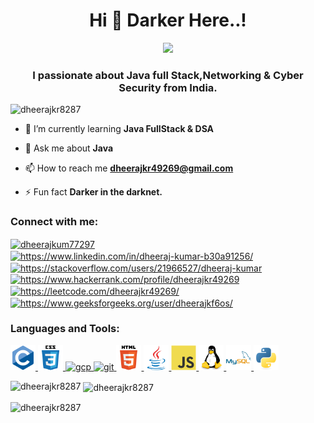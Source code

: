 <h1 align="center">Hi 👋 Darker Here..!</h1>
<div align="center">
  <img src="https://camo.githubusercontent.com/ddcbe3f85be4df99c200b4b62a7fcddd21ff18c5ed54aa4094aab252595527a1/68747470733a2f2f36342e6d656469612e74756d626c722e636f6d2f35343830353630366534313233346461323635373735663465653836333165662f343164346133356633376335616266312d66362f733132383078313932302f633836393935646465653238343064616266666639393939353336376135386564313338323638372e67696676" >
</div>
<h3 align="center">I passionate about Java full Stack,Networking & Cyber Security from India.</h3>

<p align="left"> <img src="https://komarev.com/ghpvc/?username=dheerajkr8287&label=Profile%20views&color=0e75b6&style=flat" alt="dheerajkr8287" /> </p>



- 🌱 I’m currently learning **Java FullStack & DSA**

- 💬 Ask me about **Java**

- 📫 How to reach me **dheerajkr49269@gmail.com**

- ⚡ Fun fact **Darker in the darknet.**

<h3 align="left">Connect with me:</h3>
<p align="left">
<a href="https://twitter.com/dheerajkum77297" target="blank"><img align="center" src="https://raw.githubusercontent.com/rahuldkjain/github-profile-readme-generator/master/src/images/icons/Social/twitter.svg" alt="dheerajkum77297" height="30" width="40" /></a>
<a href="https://www.linkedin.com/in/dheeraj-kumar-b30a91256" target="blank"><img align="center" src="https://raw.githubusercontent.com/rahuldkjain/github-profile-readme-generator/master/src/images/icons/Social/linked-in-alt.svg" alt="https://www.linkedin.com/in/dheeraj-kumar-b30a91256/" height="30" width="40" /></a>
<a href="https://stackoverflow.com/users/21966527/dheeraj-kumar" target="blank"><img align="center" src="https://raw.githubusercontent.com/rahuldkjain/github-profile-readme-generator/master/src/images/icons/Social/stack-overflow.svg" alt="https://stackoverflow.com/users/21966527/dheeraj-kumar" height="30" width="40" /></a>
<a href="https://www.hackerrank.com/profile/dheerajkr49269" target="blank"><img align="center" src="https://raw.githubusercontent.com/rahuldkjain/github-profile-readme-generator/master/src/images/icons/Social/hackerrank.svg" alt="https://www.hackerrank.com/profile/dheerajkr49269" height="30" width="40" /></a>
<a href="https://leetcode.com/u/dheerajkr49269/" target="blank"><img align="center" src="https://raw.githubusercontent.com/rahuldkjain/github-profile-readme-generator/master/src/images/icons/Social/leet-code.svg" alt="https://leetcode.com/dheerajkr49269/" height="30" width="40" /></a>
<a href="https://www.geeksforgeeks.org/user/dheerajkf6os/" target="blank"><img align="center" src="https://raw.githubusercontent.com/rahuldkjain/github-profile-readme-generator/master/src/images/icons/Social/geeks-for-geeks.svg" alt="https://www.geeksforgeeks.org/user/dheerajkf6os/" height="30" width="40" /></a>
</p>

<h3 align="left">Languages and Tools:</h3>
<p align="left"> <a href="https://www.cprogramming.com/" target="_blank" rel="noreferrer"> <img src="https://raw.githubusercontent.com/devicons/devicon/master/icons/c/c-original.svg" alt="c" width="40" height="40"/> </a> <a href="https://www.w3schools.com/css/" target="_blank" rel="noreferrer"> <img src="https://raw.githubusercontent.com/devicons/devicon/master/icons/css3/css3-original-wordmark.svg" alt="css3" width="40" height="40"/> </a> <a href="https://cloud.google.com" target="_blank" rel="noreferrer"> <img src="https://www.vectorlogo.zone/logos/google_cloud/google_cloud-icon.svg" alt="gcp" width="40" height="40"/> </a> <a href="https://git-scm.com/" target="_blank" rel="noreferrer"> <img src="https://www.vectorlogo.zone/logos/git-scm/git-scm-icon.svg" alt="git" width="40" height="40"/> </a> <a href="https://www.w3.org/html/" target="_blank" rel="noreferrer"> <img src="https://raw.githubusercontent.com/devicons/devicon/master/icons/html5/html5-original-wordmark.svg" alt="html5" width="40" height="40"/> </a> <a href="https://www.java.com" target="_blank" rel="noreferrer"> <img src="https://raw.githubusercontent.com/devicons/devicon/master/icons/java/java-original.svg" alt="java" width="40" height="40"/> </a> <a href="https://developer.mozilla.org/en-US/docs/Web/JavaScript" target="_blank" rel="noreferrer"> <img src="https://raw.githubusercontent.com/devicons/devicon/master/icons/javascript/javascript-original.svg" alt="javascript" width="40" height="40"/> </a> <a href="https://www.linux.org/" target="_blank" rel="noreferrer"> <img src="https://raw.githubusercontent.com/devicons/devicon/master/icons/linux/linux-original.svg" alt="linux" width="40" height="40"/> </a> <a href="https://www.mysql.com/" target="_blank" rel="noreferrer"> <img src="https://raw.githubusercontent.com/devicons/devicon/master/icons/mysql/mysql-original-wordmark.svg" alt="mysql" width="40" height="40"/> </a> <a href="https://www.python.org" target="_blank" rel="noreferrer"> <img src="https://raw.githubusercontent.com/devicons/devicon/master/icons/python/python-original.svg" alt="python" width="40" height="40"/> </a> </p>

<p><img align="left" src="https://github-readme-stats.vercel.app/api/top-langs?username=dheerajkr8287&show_icons=true&locale=en&layout=compact" alt="dheerajkr8287" /></p>

<p>&nbsp;<img align="center" src="https://github-readme-stats.vercel.app/api?username=dheerajkr8287&show_icons=true&locale=en" alt="dheerajkr8287" /></p>

<p><img align="center" src="https://github-readme-streak-stats.herokuapp.com/?user=dheerajkr8287&" alt="dheerajkr8287" /></p>

